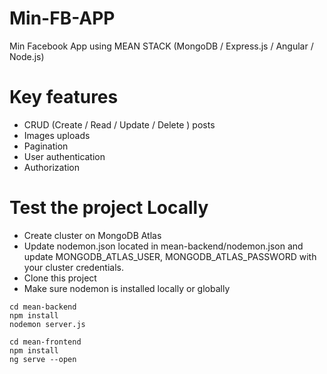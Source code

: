 # Min-FB-APP
Min Facebook App using MEAN STACK (MongoDB / Express.js / Angular / Node.js)<br />

# Key features
- CRUD (Create / Read / Update / Delete ) posts<br />
- Images uploads<br />
- Pagination<br />
- User authentication<br />
- Authorization<br />

# Test the project Locally
- Create cluster on MongoDB Atlas <br />
- Update nodemon.json located in mean-backend/nodemon.json and update MONGODB_ATLAS_USER, MONGODB_ATLAS_PASSWORD with your cluster credentials. <br> 
- Clone this project <br />
- Make sure nodemon is installed locally or globally<br />
```
cd mean-backend
npm install
nodemon server.js

cd mean-frontend
npm install
ng serve --open
```
